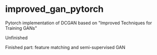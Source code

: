 # improved_gan_pytorch
Pytorch implementation of DCGAN based on "Improved Techniques for Training GANs"

Unfinished

Finished part: feature matching and semi-supervised GAN


